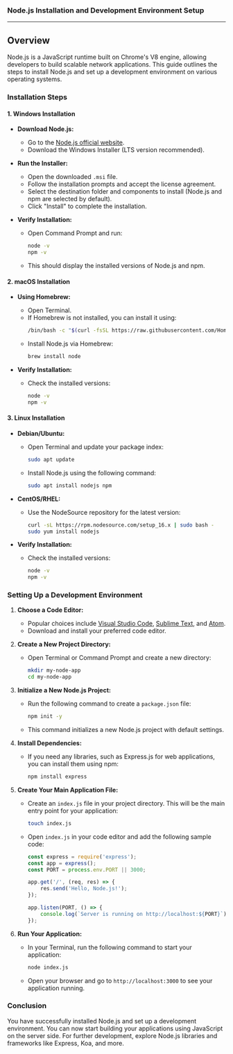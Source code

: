 ### Node.js Installation and Development Environment Setup

---

## Overview
Node.js is a JavaScript runtime built on Chrome's V8 engine, allowing developers to build scalable network applications. This guide outlines the steps to install Node.js and set up a development environment on various operating systems.

### Installation Steps

#### 1. **Windows Installation**
   - **Download Node.js:**
     - Go to the [Node.js official website](https://nodejs.org/).
     - Download the Windows Installer (LTS version recommended).
   
   - **Run the Installer:**
     - Open the downloaded `.msi` file.
     - Follow the installation prompts and accept the license agreement.
     - Select the destination folder and components to install (Node.js and npm are selected by default).
     - Click "Install" to complete the installation.

   - **Verify Installation:**
     - Open Command Prompt and run:
       ```bash
       node -v
       npm -v
       ```
     - This should display the installed versions of Node.js and npm.

#### 2. **macOS Installation**
   - **Using Homebrew:**
     - Open Terminal.
     - If Homebrew is not installed, you can install it using:
       ```bash
       /bin/bash -c "$(curl -fsSL https://raw.githubusercontent.com/Homebrew/install/HEAD/install.sh)"
       ```
     - Install Node.js via Homebrew:
       ```bash
       brew install node
       ```

   - **Verify Installation:**
     - Check the installed versions:
       ```bash
       node -v
       npm -v
       ```

#### 3. **Linux Installation**
   - **Debian/Ubuntu:**
     - Open Terminal and update your package index:
       ```bash
       sudo apt update
       ```
     - Install Node.js using the following command:
       ```bash
       sudo apt install nodejs npm
       ```

   - **CentOS/RHEL:**
     - Use the NodeSource repository for the latest version:
       ```bash
       curl -sL https://rpm.nodesource.com/setup_16.x | sudo bash -
       sudo yum install nodejs
       ```

   - **Verify Installation:**
     - Check the installed versions:
       ```bash
       node -v
       npm -v
       ```

### Setting Up a Development Environment

1. **Choose a Code Editor:**
   - Popular choices include [Visual Studio Code](https://code.visualstudio.com/), [Sublime Text](https://www.sublimetext.com/), and [Atom](https://atom.io/).
   - Download and install your preferred code editor.

2. **Create a New Project Directory:**
   - Open Terminal or Command Prompt and create a new directory:
     ```bash
     mkdir my-node-app
     cd my-node-app
     ```

3. **Initialize a New Node.js Project:**
   - Run the following command to create a `package.json` file:
     ```bash
     npm init -y
     ```
   - This command initializes a new Node.js project with default settings.

4. **Install Dependencies:**
   - If you need any libraries, such as Express.js for web applications, you can install them using npm:
     ```bash
     npm install express
     ```

5. **Create Your Main Application File:**
   - Create an `index.js` file in your project directory. This will be the main entry point for your application:
     ```bash
     touch index.js
     ```
   - Open `index.js` in your code editor and add the following sample code:
     ```javascript
     const express = require('express');
     const app = express();
     const PORT = process.env.PORT || 3000;

     app.get('/', (req, res) => {
         res.send('Hello, Node.js!');
     });

     app.listen(PORT, () => {
         console.log(`Server is running on http://localhost:${PORT}`);
     });
     ```

6. **Run Your Application:**
   - In your Terminal, run the following command to start your application:
     ```bash
     node index.js
     ```
   - Open your browser and go to `http://localhost:3000` to see your application running.

### Conclusion
You have successfully installed Node.js and set up a development environment. You can now start building your applications using JavaScript on the server side. For further development, explore Node.js libraries and frameworks like Express, Koa, and more.